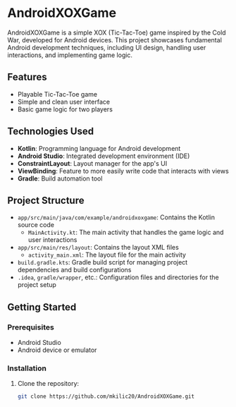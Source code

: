 # AndroidXOXGame

AndroidXOXGame is a simple XOX (Tic-Tac-Toe) game inspired by the Cold War, developed for Android devices. This project showcases fundamental Android development techniques, including UI design, handling user interactions, and implementing game logic.

## Features

- Playable Tic-Tac-Toe game
- Simple and clean user interface
- Basic game logic for two players

## Technologies Used

- **Kotlin**: Programming language for Android development
- **Android Studio**: Integrated development environment (IDE)
- **ConstraintLayout**: Layout manager for the app's UI
- **ViewBinding**: Feature to more easily write code that interacts with views
- **Gradle**: Build automation tool

## Project Structure

- `app/src/main/java/com/example/androidxoxgame`: Contains the Kotlin source code
  - `MainActivity.kt`: The main activity that handles the game logic and user interactions
- `app/src/main/res/layout`: Contains the layout XML files
  - `activity_main.xml`: The layout file for the main activity
- `build.gradle.kts`: Gradle build script for managing project dependencies and build configurations
- `.idea`, `gradle/wrapper`, etc.: Configuration files and directories for the project setup

## Getting Started

### Prerequisites

- Android Studio
- Android device or emulator

### Installation

1. Clone the repository:
   ```bash
   git clone https://github.com/mkilic20/AndroidXOXGame.git
